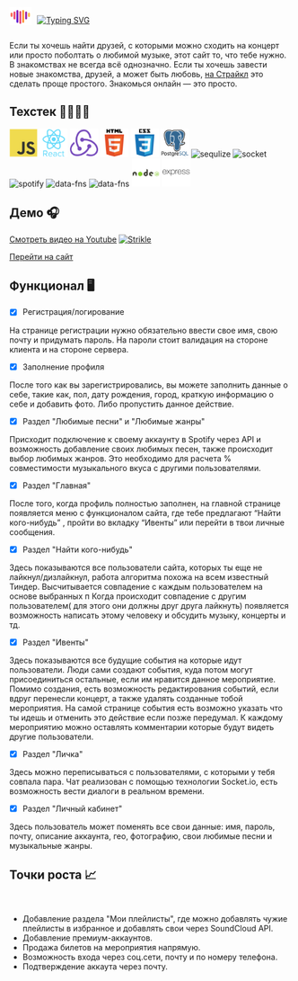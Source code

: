 <div style="display:flex;align-items: stretch;gap:10px;">
<img src="frontend/public/logo.png" height="32"/>

[![Typing SVG](https://readme-typing-svg.herokuapp.com?font=Rubik+Mono+One&size=17&pause=1000&color=FD608C&center=true&vCenter=true&multiline=true&width=100&lines=Strikle)](https://git.io/typing-svg)
</div>

Если ты хочешь найти друзей, с которыми можно сходить на концерт или просто поболтать о любимой музыке, этот сайт то, что тебе нужно. В знакомствах не всегда всё однозначно. Если ты хочешь завести новые знакомства, друзей, а может быть любовь, [на Страйкл](https://strikle1.herokuapp.com/) это сделать проще простого. Знакомься онлайн — это просто.

## Техстек 👩‍💻👨‍💻

<img src="https://raw.githubusercontent.com/devicons/devicon/master/icons/javascript/javascript-original.svg" width="50" alt="JS"/> <img src="https://raw.githubusercontent.com/devicons/devicon/master/icons/react/react-original-wordmark.svg" width="50" alt="react"/> <img src="https://raw.githubusercontent.com/devicons/devicon/master/icons/redux/redux-original.svg" width="50" alt="redux"/> <img src="https://raw.githubusercontent.com/devicons/devicon/master/icons/html5/html5-original-wordmark.svg" width="50" alt="HTML"/> <img src="https://raw.githubusercontent.com/devicons/devicon/master/icons/css3/css3-original-wordmark.svg" width="50" alt="CSS"/> <img src="https://raw.githubusercontent.com/devicons/devicon/master/icons/postgresql/postgresql-original-wordmark.svg" width="50" alt="postgres"/> <img src="https://sequelize.org/img/logo.svg" width="45" alt="sequlize"/> <img src="https://miro.medium.com/1*tOitxCwTNcS3ESstLylmtg.png" width="140" alt="socket"/> <img src="https://camo.githubusercontent.com/e54c6fddb5ef96daebea5d3de22d316766e783cec5f9de6a86f3a3a4276bc98b/68747470733a2f2f6d656469612e646973636f72646170702e6e65742f6174746163686d656e74732f3733363436363531303838383936303032302f3736303835333931353837363332373436342f53612e706e673f77696474683d373138266865696768743d323735" width="150" alt="spotify"/> <img src="https://date-fns.org/static/7ceafe855b131d457fe7de810ed31e0f.svg" width="55" alt="data-fns"/> <img src="https://avatars.githubusercontent.com/u/6078720?s=200&v=4" width="50" alt="data-fns"/> <img src="https://raw.githubusercontent.com/devicons/devicon/master/icons/nodejs/nodejs-original-wordmark.svg" width="50" alt="nodejs"/> <img src="https://raw.githubusercontent.com/devicons/devicon/master/icons/express/express-original-wordmark.svg" width="50" alt="express"/>

## Демо 🎧

[Смотреть видео на Youtube](https://youtu.be/l9ImYZx9yCg)
[![Strikle](/backend/public/readme/strikle.gif)](https://youtu.be/l9ImYZx9yCg "Strikle")

[Перейти на сайт](https://strikle1.herokuapp.com/)


## Функционал 🖥

 - [X] Регистрация/логирование

 На странице регистрации нужно обязательно ввести свое имя, свою почту и придумать пароль. На пароли стоит валидация на стороне клиента и на стороне сервера.

  - [X] Заполнение профиля

 После того как вы зарегистрировались, вы можете заполнить данные о себе, такие как, пол, дату рождения, город, краткую информацию о себе и добавить фото. Либо пропустить данное действие.

  - [X] Раздел "Любимые песни" и "Любимые жанры"

 Присходит подключение к своему аккаунту в Spotify через API и возможность добавление своих любимых песен, также происходит выбор любимых жанров. Это необходимо для расчета %  совместимости музыкального вкуса с другими пользователями.

 - [X] Раздел "Главная"


 После того, когда профиль полностью заполнен, на главной странице появляется меню с функционалом сайта, где тебе предлагают “Найти кого-нибудь” , пройти во вкладку “Ивенты”  или перейти в твои личные сообщения.

  - [X] Раздел "Найти кого-нибудь"


 Здесь показываются все пользователи сайта, которых ты еще не лайкнул/дизлайкнул, работа алгоритма похожа на всем известный Тиндер. Высчитывается совпадение с каждым пользователем на основе выбранных п Когда происходит совпадение с другим пользователем( для этого они должны друг друга лайкнуть) появляется возможность написать этому человеку и обсудить музыку, концерты и тд. 

  - [X] Раздел "Ивенты"


 Здесь показываются все будущие события на которые идут пользователи. Люди сами создают события, куда потом могут присоединиться остальные, если им нравится данное мероприятие. Помимо создания, есть возможность редактирования событий, если вдруг перенесли концерт, а также удалять созданные тобой мероприятия. На самой странице события есть возможно указать что ты идешь и отменить это действие если позже передумал. К каждому мероприятию можно оставлять комментарии которые будут видеть другие пользователи.

  - [X] Раздел "Личка"


 Здесь можно переписываться с пользователями, с которыми у тебя совпала пара. Чат реализован с помощью технологии Socket.io, есть возможность вести диалоги в реальном времени.
 
  - [X] Раздел "Личный кабинет"


 Здесь пользователь может поменять все свои данные: имя, пароль, почту, описание аккаунта, гео, фотографию, свои любимые песни и музыкальные жанры.

## Точки роста 📈
</br>

- Добавление раздела "Мои плейлисты", где можно добавлять чужие плейлисты в избранное и добавлять свои через SoundCloud API.
- Добавление премиум-аккаунтов.
- Продажа билетов на мероприятия напрямую.
- Возможность входа через соц.сети, почту и по номеру телефона.
- Подтверждение аккаута через почту.